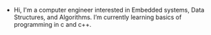  - Hi, I'm a computer engineer interested in Embedded systems, Data Structures, and Algorithms.  I’m currently learning basics of programming in c and c++. 
<!---
Mennatallah74/Mennatallah74 is a ✨ special ✨ repository because its `README.md` (this file) appears on your GitHub profile.
You can click the Preview link to take a look at your changes.
--->
